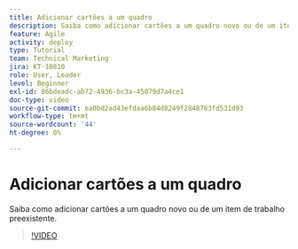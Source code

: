 ```yaml
---
title: Adicionar cartões a um quadro
description: Saiba como adicionar cartões a um quadro novo ou de um item de trabalho preexistente.
feature: Agile
activity: deploy
type: Tutorial
team: Technical Marketing
jira: KT-10810
role: User, Leader
level: Beginner
exl-id: 86bdeadc-ab72-4936-bc3a-45079d7a4ce1
doc-type: video
source-git-commit: ea0bd2ad43efdaa6b84d8249f2848783fd531d93
workflow-type: tm+mt
source-wordcount: '44'
ht-degree: 0%

---
```


# Adicionar cartões a um quadro

Saiba como adicionar cartões a um quadro novo ou de um item de trabalho preexistente.

>[!VIDEO](https://video.tv.adobe.com/v/346617/?quality=12&learn=on)
